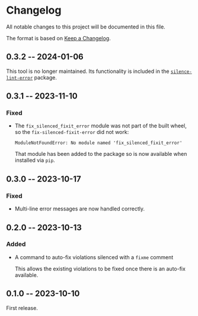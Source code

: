 # Changelog

All notable changes to this project will be documented in this file.

The format is based on [Keep a Changelog](https://keepachangelog.com/en/1.0.0/).

## 0.3.2 -- 2024-01-06

This tool is no longer maintained. Its functionality is included in the [`silence-lint-error`](https://pypi.org/project/silence-lint-error/) package.

## 0.3.1 -- 2023-11-10

### Fixed

- The `fix_silenced_fixit_error` module was not part of the built wheel, so the
  `fix-silenced-fixit-error` did not work:

  ```pytb
  ModuleNotFoundError: No module named 'fix_silenced_fixit_error'
  ```

  That module has been added to the package so is now available when installed via `pip`.

## 0.3.0 -- 2023-10-17

### Fixed

- Multi-line error messages are now handled correctly.

## 0.2.0 -- 2023-10-13

### Added

- A command to auto-fix violations silenced with a `fixme` comment

  This allows the existing violations to be fixed once there is an auto-fix
  available.

## 0.1.0 -- 2023-10-10

First release.
